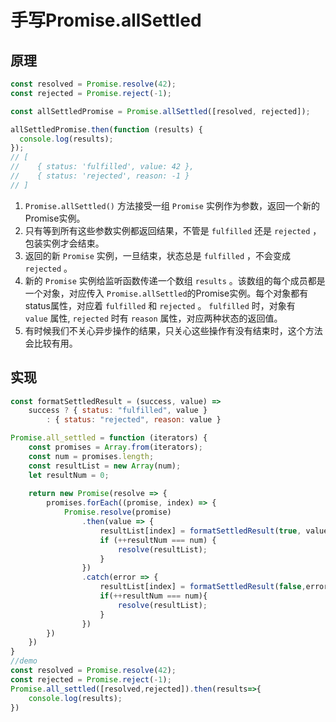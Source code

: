 # 手写Promise.allSettled

## 原理
```javascript
const resolved = Promise.resolve(42);
const rejected = Promise.reject(-1);

const allSettledPromise = Promise.allSettled([resolved, rejected]);

allSettledPromise.then(function (results) {
  console.log(results);
});
// [
//    { status: 'fulfilled', value: 42 },
//    { status: 'rejected', reason: -1 }
// ]
```

1. `Promise.allSettled()` 方法接受一组 `Promise` 实例作为参数，返回一个新的Promise实例。
2. 只有等到所有这些参数实例都返回结果，不管是 `fulfilled` 还是 `rejected` ，包装实例才会结束。
3. 返回的新 `Promise` 实例，一旦结束，状态总是 `fulfilled` ，不会变成 `rejected` 。
4. 新的 `Promise` 实例给监听函数传递一个数组 `results` 。该数组的每个成员都是一个对象，对应传入 `Promise.allSettled`的Promise实例。每个对象都有status属性，对应着 `fulfilled` 和 `rejected` 。 `fulfilled` 时，对象有 `value` 属性, `rejected` 时有 `reason` 属性，对应两种状态的返回值。
5. 有时候我们不关心异步操作的结果，只关心这些操作有没有结束时，这个方法会比较有用。
## 实现
```javascript
const formatSettledResult = (success, value) =>
    success ? { status: "fulfilled", value }
        : { status: "rejected", reason: value }

Promise.all_settled = function (iterators) {
    const promises = Array.from(iterators);
    const num = promises.length;
    const resultList = new Array(num);
    let resultNum = 0;
    
    return new Promise(resolve => {
        promises.forEach((promise, index) => {
            Promise.resolve(promise)
                .then(value => {
                    resultList[index] = formatSettledResult(true, value);
                    if (++resultNum === num) {
                        resolve(resultList);
                    }
                })
                .catch(error => {
                    resultList[index] = formatSettledResult(false,error);
                    if(++resultNum === num){
                        resolve(resultList);
                    }
                })
        })
    })
}
//demo
const resolved = Promise.resolve(42);
const rejected = Promise.reject(-1);
Promise.all_settled([resolved,rejected]).then(results=>{
    console.log(results);
})
```
 

